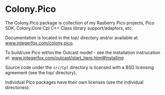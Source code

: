 # Colony.Pico

The Colony.Pico package is collection of my Rasberry Pico projects, Pico SDK, Colony.Core Cpl C++ Class library support/adaptors, etc.

Documentation is located in the top/ directory and/or available at: www.integerfox.com/colony.pico.

To build/use Pico within the Outcast model - see the installation instrucation at: www.integerfox.com/outcast/start_here.html#Installing
 
Source code under the `src/Cpl` directory is licensed with a BSD licensing agreement (see the top/ directory).

Individual Pico packages have their own licenses (see the individual directories).


